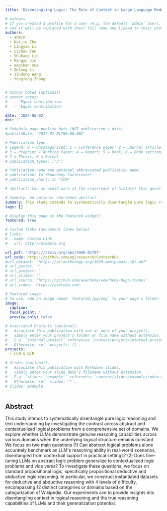 ```yaml
---
title: 'Disentangling Logic: The Role of Context in Large Language Model Reasoning Capabilities'

# Authors
# If you created a profile for a user (e.g. the default `admin` user), write the username (folder name) here
# and it will be replaced with their full name and linked to their profile.
authors:
  - admin
  - Kaijie Zhu
  - Lingyao Li
  - Lizhou Fan
  - Shuhang Lin
  - Mingyu Jin
  - Haochen Xue
  - Zelong Li
  - Jindong Wang
  - Yongfeng Zhang


# Author notes (optional)
# author_notes:
#   - 'Equal contribution'
#   - 'Equal contribution'

date: '2024-06-02'
doi: ''

# Schedule page publish date (NOT publication's date).
#publishDate: '2017-01-01T00:00:00Z'

# Publication type.
# Legend: 0 = Uncategorized; 1 = Conference paper; 2 = Journal article;
# 3 = Preprint / Working Paper; 4 = Report; 5 = Book; 6 = Book section;
# 7 = Thesis; 8 = Patent
# publication_types: ['3']

# Publication name and optional abbreviated publication name.
# publication: In *Wowchemy Conference*
# publication_short: In *ICW*

# abstract: Can we avoid wars at the crossroads of history? This question has been pursued by individuals, scholars, policymakers, and organizations throughout human history. In this research, we attempt to answer the question based on the recent advances of Artificial Intelligence (AI) and Large Language Models (LLMs). We propose \textbf{WarAgent}, an LLM-powered multi-agent AI system, to simulate the participating countries, their decisions, and the consequences, in historical international conflicts, including the World War I (WWI), the World War II (WWII), and the Warring States Period (WSP) in Ancient China. By evaluating the simulation effectiveness, we examine the advancements and limitations of cutting-edge AI systems' abilities in studying complex collective human behaviors such as international conflicts under diverse settings. In these simulations, the emergent interactions among agents also offer a novel perspective for examining the triggers and conditions that lead to war. Our findings offer data-driven and AI-augmented insights that can redefine how we approach conflict resolution and peacekeeping strategies. The implications stretch beyond historical analysis, offering a blueprint for using AI to understand human history and possibly prevent future international conflicts. Code and data are available at [this url](https://github.com/agiresearch/WarAgent). 

# Summary. An optional shortened abstract.
summary: This study intends to systematically disentangle pure logic reasoning and text understanding by investigating the contrast across abstract and contextualized logical problems from a comprehensive set of domains. We explore whether LLMs demonstrate genuine reasoning capabilities across various domains when the underlying logical structure remains constant. We focus on two main questions (1) Can abstract logical problems alone accurately benchmark an LLM's reasoning ability in real-world scenarios, disentangled from contextual support in practical settings? (2) Does fine-tuning LLMs on abstract logic problem generalize to contextualized logic problems and vice versa? To investigate these questions, we focus on standard propositional logic, specifically propositional deductive and abductive logic reasoning. In particular, we construct instantiated datasets for deductive and abductive reasoning with 4 levels of difficulty, encompassing 12 distinct categories or domains based on the categorization of Wikipedia. Our experiments aim to provide insights into disentangling context in logical reasoning and the true reasoning capabilities of LLMs and their generalization potential.
tags: []

# Display this page in the Featured widget?
featured: true

# Custom links (uncomment lines below)
# links:
# - name: Custom Link
#   url: http://example.org

url_pdf: 'https://arxiv.org/abs/2406.02787'
url_code: https://github.com/agiresearch/ContextHub
#url_dataset: 'https://aclanthology.org/2020.emnlp-main.167.pdf'
# url_poster: ''
# url_project: ''
# url_slides: ''
# url_source: 'https://github.com/wowchemy/wowchemy-hugo-themes'
# url_video: 'https://youtube.com'

# Featured image
# To use, add an image named `featured.jpg/png` to your page's folder.
image:
  caption: ''
  focal_point: ''
  preview_only: false

# Associated Projects (optional).
#   Associate this publication with one or more of your projects.
#   Simply enter your project's folder or file name without extension.
#   E.g. `internal-project` references `content/project/internal-project/index.md`.
#   Otherwise, set `projects: []`.
projects:
  - LLM & NLP

# Slides (optional).
#   Associate this publication with Markdown slides.
#   Simply enter your slide deck's filename without extension.
#   E.g. `slides: "example"` references `content/slides/example/index.md`.
#   Otherwise, set `slides: ""`.
# slides: example
---
```


<!-- {{% callout note %}}
Click the _Cite_ button above to demo the feature to enable visitors to import publication metadata into their reference management software.
{{% /callout %}}

{{% callout note %}}
Create your slides in Markdown - click the _Slides_ button to check out the example.
{{% /callout %}} -->

## Abstract
This study intends to systematically disentangle pure logic reasoning and text understanding by investigating the contrast across abstract and contextualized logical problems from a comprehensive set of domains. We explore whether LLMs demonstrate genuine reasoning capabilities across various domains when the underlying logical structure remains constant. We focus on two main questions (1) Can abstract logical problems alone accurately benchmark an LLM's reasoning ability in real-world scenarios, disentangled from contextual support in practical settings? (2) Does fine-tuning LLMs on abstract logic problem generalize to contextualized logic problems and vice versa? To investigate these questions, we focus on standard propositional logic, specifically propositional deductive and abductive logic reasoning. In particular, we construct instantiated datasets for deductive and abductive reasoning with 4 levels of difficulty, encompassing 12 distinct categories or domains based on the categorization of Wikipedia. Our experiments aim to provide insights into disentangling context in logical reasoning and the true reasoning capabilities of LLMs and their generalization potential.